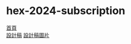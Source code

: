 # hex-2024-subscription


[首頁](https://xu3clayu83ire.github.io/hex-2024-subscription)  
[設計稿]([https://xu3clayu83ire.github.io/hex-2024-subscription](https://www.figma.com/design/zpJK5cEuejmXdd2Dyth3PC/2024-%E5%88%87%E7%89%88%E7%9B%B4%E6%92%AD%E7%8F%AD-W6---%E5%85%A7%E5%AE%B9%E8%A8%82%E9%96%B1%E7%B6%B2%E7%AB%99?node-id=5-4&t=4o8aWxa1fpOoFu8q-0))  
[設計稿圖片]([https://xu3clayu83ire.github.io/hex-2024-subscription](https://github.com/hexschool/2022-web-layout-training/tree/main/2024-week6))
